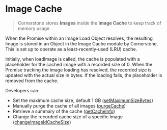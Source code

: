 # Image Cache

> Cornerstone stores **Images** inside the **Image Cache** to keep track of memory usage.

When the Promise within an Image Load Object resolves, the resulting Image is stored in an Object in the Image Cache module by Cornerstone. This is set up to operate as a least-recently-used (LRU) cache.

Initially, when loadImage is called, the cache is populated with a placeholder for the cached image with a recorded size of 0. When the Promise tracking the image loading has resolved, the recorded size is updated with the actual size in bytes. If the loading fails, the placeholder is removed from the cache.

Developers can:
  * Set the maximum cache size, default 1 GB ([setMaximumSizeBytes](../api#setMaximumSizeBytes))
  * Manually purge the cache of all images ([purgeCache](../api#purgeCache))
  * Retrieve a summary of the cache ([getCacheInfo](../api#getCacheInfo))
  * Change the recorded cache size of a specific Image ([changeImageIdCacheSize](../api#changeImageIdCacheSize))
